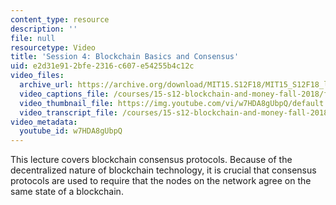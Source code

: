 ```yaml
---
content_type: resource
description: ''
file: null
resourcetype: Video
title: 'Session 4: Blockchain Basics and Consensus'
uid: e2d31e91-2bfe-2316-c607-e54255b4c12c
video_files:
  archive_url: https://archive.org/download/MIT15.S12F18/MIT15_S12F18_lec04_300k.mp4
  video_captions_file: /courses/15-s12-blockchain-and-money-fall-2018/f9fd533a9fde584299eda01f89e6c6a1_w7HDA8gUbpQ.vtt
  video_thumbnail_file: https://img.youtube.com/vi/w7HDA8gUbpQ/default.jpg
  video_transcript_file: /courses/15-s12-blockchain-and-money-fall-2018/bdf3542d270bb6356bdb4a1300432b5b_w7HDA8gUbpQ.pdf
video_metadata:
  youtube_id: w7HDA8gUbpQ
---
```


This lecture covers blockchain consensus protocols. Because of the decentralized nature of blockchain technology, it is crucial that consensus protocols are used to require that the nodes on the network agree on the same state of a blockchain.